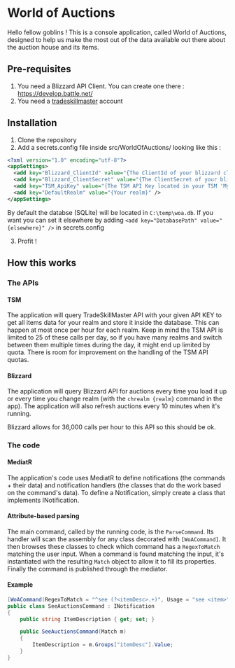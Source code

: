 # World of Auctions

Hello fellow goblins ! This is a console application, called World of Auctions, designed to help us make the most out of the data available out there about the auction house and its items.

## Pre-requisites

1. You need a Blizzard API Client. You can create one there : https://develop.battle.net/
2. You need a [tradeskillmaster](https://www.tradeskillmaster.com/) account

## Installation

1. Clone the repository
2. Add a secrets.config file inside src/WorldOfAuctions/ looking like this :

```xml
<?xml version="1.0" encoding="utf-8"?>
<appSettings>
  <add key="Blizzard_ClientId" value="{The ClientId of your blizzard client}" />
  <add key="Blizzard_ClientSecret" value="{The ClientSecret of your blizzard client" />
  <add key="TSM_ApiKey" value="{The TSM API Key located in your TSM 'My Account' page}" />
  <add key="DefaultRealm" value="{Your realm}" />
</appSettings>
```

By default the databse (SQLite) will be located in `C:\temp\woa.db`. If you want you can set it elsewhere by adding `<add key="DatabasePath" value="{elsewhere}" />` in secrets.config

3. Profit !

## How this works

### The APIs

#### TSM
The application will query TradeSkillMaster API with your given API KEY to get all items data for your realm and store it inside the database.
This can happen at most once per hour for each realm. Keep in mind the TSM API is limited to 25 of these calls per day, so if you have many realms and switch between them multiple times during the day, it might end up limited by quota.
There is room for improvement on the handling of the TSM API quotas.

#### Blizzard
The application will query Blizzard API for auctions every time you load it up or every time you change realm (with the `chrealm {realm}` command in the app).
The application will also refresh auctions every 10 minutes when it's running.

Blizzard allows for 36,000 calls per hour to this API so this should be ok.

### The code

#### MediatR
The application's code uses MediatR to define notifications (the commands + their data) and notification handlers (the classes that do the work based on the command's data).
To define a Notification, simply create a class that implements INotification.

#### Attribute-based parsing
The main command, called by the running code, is the `ParseCommand`. Its handler will scan the assembly for any class decorated with `[WoACommand]`. It then browses these classes to check which command has a `RegexToMatch` matching the user input. When a command is found matching the input, it's instantiated with the resulting `Match` object to allow it to fill its properties. Finally the command is published through the mediator.

#### Example

```csharp
[WoACommand(RegexToMatch = "^see (?<itemDesc>.+)", Usage = "see <item>", Description = "See all auctions for given item", DisplayedInHelp = true)]
public class SeeAuctionsCommand : INotification
{
    public string ItemDescription { get; set; }

    public SeeAuctionsCommand(Match m)
    {
        ItemDescription = m.Groups["itemDesc"].Value;
    }
}
```
